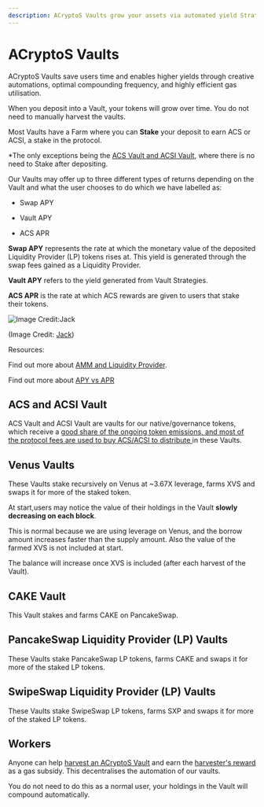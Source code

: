 ```yaml
---
description: ACryptoS Vaults grow your assets via automated yield Strategies.
---
```


# ACryptoS Vaults

ACryptoS Vaults save users time and enables higher yields through creative automations, optimal compounding frequency, and highly efficient gas utilisation.

When you deposit into a Vault, your tokens will grow over time. You do not need to manually harvest the vaults.

Most Vaults have a Farm where you can **Stake** your deposit to earn ACS or ACSI, a stake in the protocol.

*The only exceptions being the [ACS Vault and ACSI Vault](acryptos-vaults.md#acs-and-acsi-vault), where there is no need to Stake after depositing.

Our Vaults may offer up to three different types of returns depending on the Vault and what the user chooses to do which we have labelled as: 

- Swap APY

- Vault APY

- ACS APR

**Swap APY** represents the rate at which the monetary value of the deposited Liquidity Provider (LP) tokens rises at. 
This yield is generated through the swap fees gained as a Liquidity Provider. 


**Vault APY** refers to the yield generated from Vault Strategies.

**ACS APR** is the rate at which ACS rewards are given to users that stake their tokens.

![Image Credit:[Jack](https://t.me/manxsir)](https://user-images.githubusercontent.com/80501310/112007522-ae752980-8b5f-11eb-981b-cf9d15ff9632.png)


(Image Credit: [Jack](https://t.me/manxsir))

Resources:

Find out more about [AMM and Liquidity Provider](https://academy.binance.com/en/articles/what-is-an-automated-market-maker-amm).

Find out more about [APY vs APR](https://academy.binance.com/en/ask/questions/apy-and-apr)

## ACS and ACSI Vault

ACS Vault and ACSI Vault are vaults for our native/governance tokens, which receive a [good share of the ongoing token emissions, and most of the protocol fees are used to buy ACS/ACSI to distribute ](fees.md)in these Vaults.

## Venus Vaults 

These Vaults stake recursively on Venus at ~3.67X leverage, farms XVS and swaps it for more of the staked token.

At start,users may notice the value of their holdings in the Vault **slowly decreasing on each block**.

This is normal because we are using leverage on Venus, and the borrow amount increases faster than the supply amount.
Also the value of the farmed XVS is not included at start.

The balance will increase once XVS is included (after each harvest of the Vault).

## CAKE Vault

This Vault stakes and farms CAKE on PancakeSwap.

## PancakeSwap Liquidity Provider (LP) Vaults

These Vaults stake PancakeSwap LP tokens, farms CAKE and swaps it for more of the staked LP tokens.

## SwipeSwap Liquidity Provider (LP) Vaults

These Vaults stake SwipeSwap LP tokens, farms SXP and swaps it for more of the staked LP tokens.


## Workers

Anyone can help [harvest an ACryptoS Vault](https://app.acryptos.com/worker/) and earn the [harvester's reward](fees.md#all-vaults) as a gas subsidy. This decentralises the automation of our vaults. 

You do not need to do this as a normal user, your holdings in the Vault will compound automatically.



